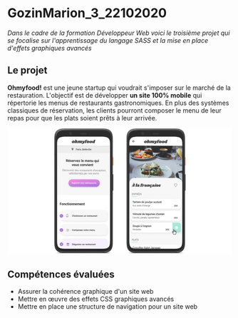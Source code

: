 # GozinMarion_3_22102020

*Dans le cadre de la formation Développeur Web voici le troisième projet qui se focalise sur l'apprentissage du langage SASS et la mise en place d'effets graphiques avancés*

## Le projet 

**Ohmyfood!** est une jeune startup qui voudrait s'imposer sur le marché de la restauration. L'objectif est de développer **un site 100% mobile** qui répertorie les menus de restaurants gastronomiques. En plus des systèmes classiques de réservation, les clients pourront composer le menu de leur repas pour que les plats soient prêts à leur arrivée. 

![Maquette Site](/images/Readme-maquette.jpg)


## Compétences évaluées

* Assurer la cohérence graphique d'un site web
* Mettre en œuvre des effets CSS graphiques avancés
* Mettre en place une structure de navigation pour un site web
